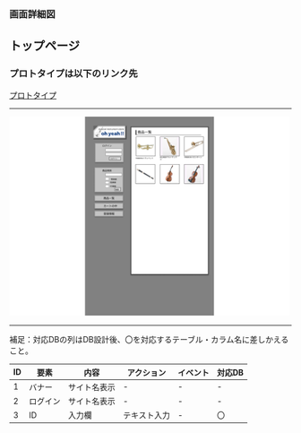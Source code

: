 ### 画面詳細図
## トップページ
### プロトタイプは以下のリンク先
[プロトタイプ](https://www.figma.com/file/ehNykJaNhrLFyaSn60GLLv/Untitled?node-id=0%3A1)
*****
<img src="../img/toppage.png" width="500">

*****
補足：対応DBの列はDB設計後、〇を対応するテーブル・カラム名に差しかえること。

| ID | 要素 | 内容 | アクション | イベント | 対応DB |
|----|------|------|-----------|----------|-------|
|1|バナー|サイト名表示|-|-|-|
|2|ログイン|サイト名表示|-|-|-|
|3|ID|入力欄|テキスト入力|-|〇|


